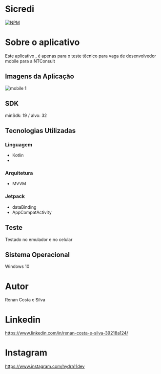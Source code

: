 # Sicredi
[![NPM](https://img.shields.io/npm/l/react)](https://github.com/RenanCostaSilva/Camera2/blob/main/LICENSE)


# Sobre o aplicativo
Este aplicativo , é apenas para o teste têcnico para vaga de desenvolvedor mobile para a NTConsult 

## Imagens da Aplicação
![mobile 1](https://github.com/RenanCostaSilva/Camera2/blob/main/wall.png)

## SDK
minSdk: 19 / alvo: 32

## Tecnologias Utilizadas

### Linguagem
- Kotlin
- 
### Arquitetura
- MVVM

### Jetpack
- dataBinding
- AppCompatActivity

## Teste
Testado no emulador e no celular

## Sistema Operacional
Windows 10

# Autor
Renan Costa e Silva

# Linkedin
https://www.linkedin.com/in/renan-costa-e-silva-39218a124/


# Instagram
https://www.instagram.com/hydra11dev


